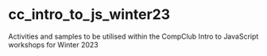 # cc_intro_to_js_winter23
Activities and samples to be utilised within the CompClub Intro to JavaScript workshops for Winter 2023
